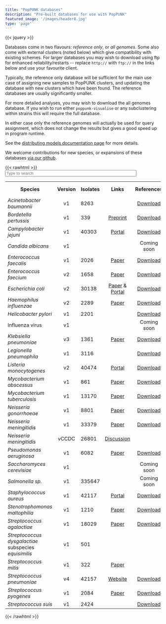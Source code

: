 ```yaml
---
title: "PopPUNK databases"
description: "Pre-built databases for use with PopPUNK"
featured_image: '/images/header8.jpg'
type: 'page'
---
```

{{< jquery >}}

Databases come in two flavours: *reference only*, or *all genomes*. Some also come
with external clusters (noted below) which give compatibility with existing schemes.
For larger databases you may wish to download using ftp for enhanced reliability/restarts
-- replace `http://` with `ftp://` in the links below and use your favourite client.

Typically, the reference only database will be sufficient for the main use case of assigning new samples to PopPUNK clusters, and updating the database with new clusters which have been found. The reference databases are usually significantly smaller.

For more detailed analyses, you may wish to download the all genomes database. If you wish to run either `poppunk-visualise` or any subclustering within strains this will require the full database.

In either case only the reference genomes will actually be used for query assignment, which does not change the results but gives a good speed up in program runtime.

See the [distributing models documentation page](https://poppunk.readthedocs.io/en/latest/model_distribution.html) for more details.

We welcome contributions for new species, or expansions of these databases [via our github](https://github.com/bacpop/PopPUNK/issues/new?assignees=johnlees&labels=enhancement&template=add-species-database.md&title=%5Bdatabase%5D).

{{< rawhtml >}}
<input type="text" id="search" size="50" placeholder="Type to search" title="Type in a name">
<table id="db-table" class="text-center align-middle">
  <tr class="header">
    <th width="28%" style="text-align:center">Species</th>
    <th width="5%" style="text-align:center;">Version</th>
    <th width="5%" style="text-align:center">Isolates</th>
    <th width="10%" style="text-align:center">Links</th>
    <th width="10%" style="text-align:center">References</th>
    <th width="10%" style="text-align:center">All</th>
    <th width="10%" style="text-align:center">External clusters</th>
  </tr>
  <tr>
    <td><i>Acinetobacter baumannii</i></td>
    <td style="text-align:center">v1</td>
    <td>8263</td>
    <td style="text-align:center"></td>
    <td style="text-align:center"><a href="http://ftp.ebi.ac.uk/pub/databases/pp_dbs/Acinetobacter_baumannii_v1_refs.tar.bz2">Download</a></td>
    <td style="text-align:center"><a href="http://ftp.ebi.ac.uk/pub/databases/pp_dbs/Acinetobacter_baumannii_v1_full.tar.bz2">Download</a></td>
    <td></td>
  </tr>
  <tr>
    <td><i>Bordetella pertussis</i></td>
    <td style="text-align:center">v1</td>
    <td>339</td>
    <td style="text-align:center"><a href="https://www.biorxiv.org/content/10.1101/2022.01.20.475763v1">Preprint</a></td>
    <td style="text-align:center"><a href="https://ftp.ebi.ac.uk/pub/databases/pp_dbs/Bordetella_pertussis_refs.tar.bz2">Download</a></td>
    <td style="text-align:center"><a href="https://ftp.ebi.ac.uk/pub/databases/pp_dbs/Bordetella_pertussis_full.tar.bz2">Download</a></td>
    <td></td>
  </tr>
    <tr>
    <td><i>Campylobacter jejuni</i></td>
    <td style="text-align:center">v1</td>
    <td>40303</td>
    <td style="text-align:center"><a href="https://www.ncbi.nlm.nih.gov/pathogens/">Portal</a></td>
    <td style="text-align:center"><a href="https://ftp.ebi.ac.uk/pub/databases/pp_dbs/Campylobacter_jejuni_v1_refs.tar.bz2">Download</a></td>
    <td style="text-align:center"><a href="https://ftp.ebi.ac.uk/pub/databases/pp_dbs/Campylobacter_jejuni_v1_full.tar.bz2">Download</a></td>
    <td></td>
  </tr>
  <tr>
    <td><i>Candida albicans</i></td>
    <td style="text-align:center">v1</td>
    <td></td>
    <td style="text-align:center"></td>
    <td style="text-align:center">Coming soon</td>
    <td style="text-align:center"></td>
    <td></td>
  </tr>
    <tr>
    <td><i>Enterococcus faecalis</i></td>
    <td style="text-align:center">v1</td>
    <td>2026</td>
    <td style="text-align:center"><a href="https://doi.org/10.1038/s41467-021-21749-5">Paper</a></td>
    <td style="text-align:center"><a href="https://ftp.ebi.ac.uk/pub/databases/pp_dbs/enterococcus_faecalis_v1_refs.tar.bz2">Download</a></td>
    <td style="text-align:center"><a href="https://ftp.ebi.ac.uk/pub/databases/pp_dbs/enterococcus_faecalis_v1_full.tar.bz2">Download</a></td>
    <td></td>
  </tr>
  <tr>
    <td><i>Enterococcus faecium</i></td>
    <td style="text-align:center">v2</td>
    <td>1658</td>
    <td style="text-align:center"><a href="https://www.nature.com/articles/s41564-020-00806-7">Paper</a></td>
    <td style="text-align:center"><a href="http://ftp.ebi.ac.uk/pub/databases/pp_dbs/Enterococcus_faecium_v2_refs.tar.bz2">Download</a></td>
    <td style="text-align:center"><a href="http://ftp.ebi.ac.uk/pub/databases/pp_dbs/Enterococcus_faecium_v2_full.tar.bz2">Download</a></td>
    <td></td>
  </tr>
  <tr>
    <td><i>Escherichia coli</i></td>
    <td style="text-align:center">v2</td>
    <td>30138</td>
    <td style="text-align:center"><a href="https://doi.org/10.1099/mgen.0.000499">Paper</a> & <a href="https://www.ncbi.nlm.nih.gov/pathogens/">Portal</a></td>
    <td style="text-align:center"><a href="https://ftp.ebi.ac.uk/pub/databases/pp_dbs/escherichia_coli_v2_refs.tar.bz2">Download</a></td>
    <td style="text-align:center"><a href="https://ftp.ebi.ac.uk/pub/databases/pp_dbs/escherichia_coli_v2_full.tar.bz2">Download</a></td>
    <td></td>
  </tr>
  <tr>
    <td><i>Haemophilus influenzae</i></td>
    <td style="text-align:center">v2</td>
    <td>2289</td>
    <td style="text-align:center"><a href="https://www.microbiologyresearch.org/content/journal/mgen/10.1099/mgen.0.001281">Paper</a></td>
    <td style="text-align:center"><a href="https://ftp.ebi.ac.uk/pub/databases/pp_dbs/Haemophilus_influenzae_v2_refs.tar.bz2">Download</a></td>
    <td style="text-align:center"><a href="https://ftp.ebi.ac.uk/pub/databases/pp_dbs/Haemophilus_influenzae_v2_full.tar.bz2">Download</a></td>
    <td></td>
  </tr>
    <tr>
    <td><i>Helicobacter pylori</i></td>
    <td style="text-align:center">v1</td>
    <td>2201</td>
    <td style="text-align:center"></td>
    <td style="text-align:center"><a href="https://ftp.ebi.ac.uk/pub/databases/pp_dbs/Helicobacter_pylori_v1_refs.tar.bz2">Download</a></td>
    <td style="text-align:center"><a href="https://ftp.ebi.ac.uk/pub/databases/pp_dbs/Helicobacter_pylori_v1_full.tar.bz2">Download</a></td>
    <td></td>
  </tr>
  <tr>
    <td>Influenza virus</td>
    <td style="text-align:center">v1</td>
    <td></td>
    <td style="text-align:center"></td>
    <td style="text-align:center">Coming soon</td>
    <td style="text-align:center"></td>
    <td></td>
  </tr>
    <tr>
    <td><i>Klebsiella pneumoniae</i></td>
    <td style="text-align:center">v3</td>
    <td>1361</td>
    <td style="text-align:center"><a href="https://doi.org/10.1038/s41564-019-0492-8">Paper</a></td>
    <td style="text-align:center"><a href="https://ftp.ebi.ac.uk/pub/databases/pp_dbs/Klebsiella_pneumoniae_v3_refs.tar.bz2">Download</a></td>
    <td style="text-align:center"><a href="https://ftp.ebi.ac.uk/pub/databases/pp_dbs/Klebsiella_pneumoniae_v3_full.tar.bz2">Download</a></td>
    <td></td>
  </tr>
  <tr>
    <td><i>Legionella pneumophila</i></td>
    <td style="text-align:center">v1</td>
    <td>3116</td>
    <td style="text-align:center"></td>
    <td style="text-align:center"><a href="https://ftp.ebi.ac.uk/pub/databases/pp_dbs/Legionella_pneumophila_v1_refs.tar.bz2">Download</a></td>
    <td style="text-align:center"><a href="https://ftp.ebi.ac.uk/pub/databases/pp_dbs/Legionella_pneumophila_v1_full.tar.bz2">Download</a></td>
    <td></td>
  </tr>
  <tr>
    <td><i>Listeria monocytogenes</i></td>
    <td style="text-align:center">v2</td>
    <td>40474</td>
    <td style="text-align:center"><a href="https://www.ncbi.nlm.nih.gov/pathogens/">Portal</a></td>
    <td style="text-align:center"><a href="https://ftp.ebi.ac.uk/pub/databases/pp_dbs/listeria_monocytogenes_v2_refs.tar.bz2">Download</a></td>
    <td style="text-align:center"><a href="https://ftp.ebi.ac.uk/pub/databases/pp_dbs/listeria_monocytogenes_v2_full.tar.bz2">Download</a></td>
    <td></td>
  </tr>
  <tr>
    <td><i>Mycobacterium abscessus</i></td>
    <td style="text-align:center">v1</td>
    <td>861</td>
    <td style="text-align:center"><a href="https://doi.org/10.1038/s41564-021-00963-3">Paper</a></td>
    <td style="text-align:center"><a href="https://ftp.ebi.ac.uk/pub/databases/pp_dbs/mycobacterium_abscessus_v1_refs.tar.bz2">Download</a></td>
    <td style="text-align:center"><a href="https://ftp.ebi.ac.uk/pub/databases/pp_dbs/mycobacterium_abscessus_v1.tar.bz2">Download</a></td>
    <td style="text-align:center">DCC</td>
  </tr>
  <tr>
    <td><i>Mycobacterium tuberculosis</i></td>
    <td style="text-align:center">v1</td>
    <td>13170</td>
    <td style="text-align:center"><a href="https://doi.org/10.1371/journal.pbio.3001421">Paper</a></td>
    <td style="text-align:center"><a href="http://ftp.ebi.ac.uk/pub/databases/pp_dbs/Mycobacterium_tuberculosis_v1_refs.tar.bz2">Download</a></td>
    <td style="text-align:center"><a href="http://ftp.ebi.ac.uk/pub/databases/pp_dbs/Mycobacterium_tuberculosis_v1_full.tar.bz2">Download</a></td>
    <td style="text-align:center">Lineage</td>
  </tr>
   <tr>
    <td><i>Neisseria gonorrhoeae</i></td>
    <td style="text-align:center">v1</td>
    <td>8801</td>
    <td style="text-align:center"><a href="https://doi.org/10.1371/journal.pbio.3001421">Paper</a></td>
    <td style="text-align:center"><a href="https://ftp.ebi.ac.uk/pub/databases/pp_dbs/Neisseria_gonorrhoeae_v1_refs.tar.bz2">Download</a></td>
    <td style="text-align:center"><a href="https://ftp.ebi.ac.uk/pub/databases/pp_dbs/Neisseria_gonorrhoeae_v1_full.tar.bz2">Download</a></td>
    <td></td>
  </tr>
  <tr>
    <td><i>Neisseria meningitidis</i></td>
    <td style="text-align:center">v1</td>
    <td>33379</td>
    <td style="text-align:center"><a href="https://doi.org/10.12688/wellcomeopenres.14826.1">Paper</a></td>
    <td style="text-align:center"><a href="https://ftp.ebi.ac.uk/pub/databases/pp_dbs/Neisseria_meningitidis_v1_refs.tar.bz2">Download</a></td>
    <td style="text-align:center"><a href="https://ftp.ebi.ac.uk/pub/databases/pp_dbs/Neisseria_meningitidis_v1_full.tar.bz2">Download</a></td>
    <td></td>
  </tr>
  <tr>
    <td><i>Neisseria meningitidis</i></td>
    <td style="text-align:center">vCCDC</td>
    <td>26801</td>
    <td style="text-align:center"><a href="https://github.com/bacpop/PopPUNK/issues/267">Discussion</a></td>
    <td style="text-align:center"></td>
    <td style="text-align:center"><a href="https://ftp.ebi.ac.uk/pub/databases/pp_dbs/Neisseria_meningitidis_vCCDC.tar.bz2">Download</a></td>
    <td></td>
  </tr>
  <tr>
    <td><i>Pseudomonas aeruginosa</i></td>
    <td style="text-align:center">v1</td>
    <td>6082</td>
    <td style="text-align:center"><a href="https://doi.org/10.1371/journal.pbio.3001421">Paper</a></td>
    <td style="text-align:center"><a href="https://ftp.ebi.ac.uk/pub/databases/pp_dbs/Pseudomonas_aeruginosa_v1_refs.tar.bz2">Download</a></td>
    <td style="text-align:center"><a href="https://ftp.ebi.ac.uk/pub/databases/pp_dbs/Pseudomonas_aeruginosa_v1_full.tar.bz2">Download</a></td>
    <td></td>
  </tr>
  <tr>
    <td><i>Saccharomyces cerevisiae</i></td>
    <td style="text-align:center">v1</td>
    <td></td>
    <td style="text-align:center"></td>
    <td style="text-align:center">Coming soon</td>
    <td style="text-align:center"></td>
    <td></td>
  </tr>
    <tr>
    <td><i>Salmonella sp.</i></td>
    <td style="text-align:center">v1</td>
    <td>335647</td>
    <td style="text-align:center"></td>
    <td style="text-align:center">Coming soon</td>
    <td style="text-align:center"></td>
    <td></td>
  </tr>
  <tr>
    <td><i>Staphylococcus aureus</i></td>
    <td style="text-align:center">v1</td>
    <td>42117</td>
    <td style="text-align:center"><a href="https://staphopia.emory.edu/">Portal</a></td>
    <td style="text-align:center"><a href="https://ftp.ebi.ac.uk/pub/databases/pp_dbs/staphylococcus_aureus_v1_refs.tar.bz2">Download</a></td>
    <td style="text-align:center"><a href="https://ftp.ebi.ac.uk/pub/databases/pp_dbs/staphylococcus_aureus_v1_full.tar.bz2">Download</a></td>
    <td></td>
  </tr>
    <tr>
    <td><i>Stenotrophomonas maltophilia</i></td>
    <td style="text-align:center">v1</td>
    <td>1210</td>
    <td style="text-align:center"><a href="https://doi.org/10.1038/s41467-020-15123-0">Paper</a></td>
    <td style="text-align:center"><a href="https://ftp.ebi.ac.uk/pub/databases/pp_dbs/Stenotrophomonas_maltophilia_v1_refs.tar.bz2">Download</a></td>
    <td style="text-align:center"><a href="https://ftp.ebi.ac.uk/pub/databases/pp_dbs/Stenotrophomonas_maltophilia_v1_full.tar.bz2">Download</a></td>
    <td></td>
  </tr>
    <tr>
    <td><i>Streptococcus agalactiae</i></td>
    <td style="text-align:center">v1</td>
    <td>18029</td>
    <td style="text-align:center"><a href="https://doi.org/10.12688/wellcomeopenres.14826.1">Paper</a></td>
    <td style="text-align:center"><a href="https://ftp.ebi.ac.uk/pub/databases/pp_dbs/Streptococcus_agalactiae_v1_refs.tar.gz">Download</a></td>
    <td style="text-align:center"><a href="https://ftp.ebi.ac.uk/pub/databases/pp_dbs/Streptococcus_agalactiae_v1_full.tar.gz">Download</a></td>
    <td></td>
  </tr>
    </tr>
    <tr>
    <td><i>Streptococcus dysgalactiae</i> subspecies <i>equisimilis</i></td>
    <td style="text-align:center">v1</td>
    <td>501</td>
    <td style="text-align:center"></td>
    <td style="text-align:center"></td>
    <td style="text-align:center"><a href="https://ftp.ebi.ac.uk/pub/databases/pp_dbs/Streptococcus_dysgalactiae_subspecies_equisimilis_v1_full.tar.bz2">Download</a></td>
    <td></td>
  </tr>
    <tr>
    <td><i>Streptococcus mitis</i></td>
    <td style="text-align:center">v1</td>
    <td>322</td>
    <td style="text-align:center"><a href="https://doi.org/10.1128/jcm.00802-22">Paper</a></td>
    <td style="text-align:center"></td>
    <td style="text-align:center"><a href="https://ftp.ebi.ac.uk/pub/databases/pp_dbs/Streptococcus_mitis_v1_full.tar.gz">Download</a></td>
    <td></td>
  </tr>
  <tr>
    <td><i>Streptococcus pneumoniae</i></td>
    <td style="text-align:center">v4</td>
    <td>42157</td>
    <td style="text-align:center"><a href="https://www.pneumogen.net/gps/">Website</a></td>
    <td style="text-align:center"><a href="https://ftp.ebi.ac.uk/pub/databases/pp_dbs/Streptococcus_pneumoniae_v4_refs.tar.bz2">Download</a></td>
    <td style="text-align:center"><a href="https://ftp.ebi.ac.uk/pub/databases/pp_dbs/Streptococcus_pneumoniae_v4_full.tar.bz2">Download</a></td>
    <td style="text-align:center">GPSC</td>
  </tr>
  <tr>
    <td><i>Streptococcus pyogenes</i></td>
    <td style="text-align:center">v1</td>
    <td>2084</td>
    <td style="text-align:center"><a href="https://doi.org/10.1038/s41588-019-0417-8">Paper</a></td>
    <td style="text-align:center"><a href="https://ftp.ebi.ac.uk/pub/databases/pp_dbs/Streptococcus_pyogenes_v1_refs.tar.bz2">Download</a></td>
    <td style="text-align:center"><a href="https://ftp.ebi.ac.uk/pub/databases/pp_dbs/Streptococcus_pyogenes_v1_full.tar.bz2">Download</a></td>
    <td></td>
  </tr>
  <tr>
    <td><i>Streptococcus suis</i></td>
    <td style="text-align:center">v1</td>
    <td>2424</td>
    <td style="text-align:center"></td>
    <td style="text-align:center"><a href="https://ftp.ebi.ac.uk/pub/databases/pp_dbs/Streptococcus_suis_v1_refs.tar.bz2">Download</a></td>
    <td style="text-align:center"><a href="https://ftp.ebi.ac.uk/pub/databases/pp_dbs/Streptococcus_suis_v1_full.tar.bz2">Download</a></td>
    <td></td>
  </tr>
</table>
</div>
<script>
$('#search').keyup(function() {

    var val = '^(?=.*\\b' + $.trim($(this).val()).split(/\s+/).join('\\b)(?=.*\\b') + ').*$',
        reg = RegExp(val, 'i'),
        text;


    $("#db-table tr").each(function (index) {
        if (!index) return;
        $(this).find("td").each(function () {
        text = $(this).text().replace(/\s+/g, ' ');
        var not_found = !reg.test(text);
        $(this).closest('tr').toggle(!not_found);
        return !reg.test(text);
        });
    });
});
</script>
{{< /rawhtml >}}
